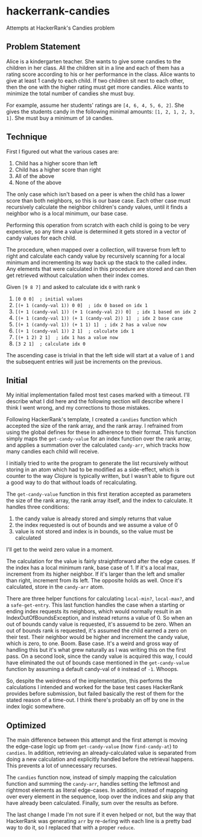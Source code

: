 # hackerrank-candies
Attempts at HackerRank's Candies problem

## Problem Statement

Alice is a kindergarten teacher. She wants to give some candies to the children
in her class.  All the children sit in a line and each of them has a rating
score according to his or her performance in the class.  Alice wants to give at
least 1 candy to each child. If two children sit next to each other, then the
one with the higher rating must get more candies. Alice wants to minimize the
total number of candies she must buy.

For example, assume her students' ratings are `[4, 6, 4, 5, 6, 2]`. She gives
the students candy in the following minimal amounts: `[1, 2, 1, 2, 3, 1]`. She
must buy a minimum of `10` candies.

## Technique

First I figured out what the various cases are:
1. Child has a higher score than left
1. Child has a higher score than right
1. All of the above
1. None of the above

The only case which isn't based on a peer is when the child has a lower score
than both neighbors, so this is our base case. Each other case must recursively
calculate the neighbor children's candy values, until it finds a neighbor who
is a local minimum, our base case.

Performing this operation from scratch with each child is going to be very
expensive, so any time a value is determined it gets stored in a vector of candy
values for each child.

The procedure, when mapped over a collection, will traverse from left to right
and calculate each candy value by recursively scanning for a local minimum and
incrementing its way back up the stack to the called index. Any elements that
were calculated in this procedure are stored and can then get retrieved without
calculation when their index comes.

Given `[9 8 7]` and asked to calculate idx `0` with rank `9`

1. `[0 0 0]  ; initial values`
1. `[(+ 1 (candy-val 1)) 0 0]  ; idx 0 based on idx 1`
1. `[(+ 1 (candy-val 1)) (+ 1 (candy-val 2)) 0]  ; idx 1 based on idx 2`
1. `[(+ 1 (candy-val 1)) (+ 1 (candy-val 2)) 1]  ; idx 2 base case`
1. `[(+ 1 (candy-val 1)) (+ 1 1) 1]  ; idx 2 has a value now`
1. `[(+ 1 (candy-val 1)) 2 1]  ; calculate idx 1`
1. `[(+ 1 2) 2 1]  ; idx 1 has a value now`
1. `[3 2 1]  ; calculate idx 0`

The ascending case is trivial in that the left side will start at a value of `1`
and the subsequent entries will just be increments on the previous.


## Initial

My initial implementation failed most test cases marked with a timeout. I'll
describe what I did here and the following section will describe where I think I
went wrong, and my corrections to those mistakes.

Following HackerRank's template, I created a `candies` function which accepted
the size of the rank array, and the rank array. I refrained from using the
global defines for these in adherence to their format. This function simply maps
the `get-candy-value` for an index function over the rank array, and applies a
summation over the calculated `candy-arr`, which tracks how many candies each
child will receive.

I initially tried to write the program to generate the list recursively without
storing in an atom which had to be modified as a side-effect, which is counter
to the way Clojure is typically written, but I wasn't able to figure out a good
way to do that without loads of recalculating.

The `get-candy-value` function in this first iteration accepted as parameters
the size of the rank array, the rank array itself, and the index to calculate.
It handles three conditions:
1. the candy value is already stored and simply returns that value
1. the index requested is out of bounds and we assume a value of 0
1. value is not stored and index is in bounds, so the value must be calculated

I'll get to the weird zero value in a moment.

The calculation for the value is fairly straightforward after the edge cases.
If the index has a local minimum rank, base case of 1. If it's a local max,
increment from its higher neighbor. If it's larger than the left and smaller
than right, increment from its left. The opposite holds as well. Once it's
calculated, store in the `candy-arr` atom.

There are three helper functions for calculating `local-min?`, `local-max?`,
and a `safe-get-entry`. This last function handles the case when a starting or
ending index requests its neighbors, which would normally result in an
IndexOutOfBoundsException, and instead returns a value of 0. So when an out of
bounds candy value is requested, it's assuemd to be zero. When an out of bounds
rank is requested, it's assumed the child earned a zero on their test. Their
neighbor would be higher and increment the candy value, which is zero, to one.
Boom. Base case. It's a weird and gross way of handling this but it's what grew
naturally as I was writing this on the first pass. On a second look, since the
candy value is acquired this way, I could have eliminated the out of bounds case
mentioned in the `get-candy-value` function by assuming a default candy-val of
`0` instead of `-1`. Whoops.

So, despite the weirdness of the implementation, this performs the calculations
I intended and worked for the base test cases HackerRank provides before
submission, but failed basically the rest of them for the stated reason of a
time-out. I think there's probably an off by one in the index logic somewhere.


## Optimized

The main difference between this attempt and the first attempt is moving the
edge-case logic up from `get-candy-value` (now `find-candy-at`) to `candies`.
In addition, retrieving an already-calculated value is separated from doing a
new calculation and explicitly handled before the retrieval happens. This
prevents a lot of unnecessary recurses.

The `candies` function now, instead of simply mapping the calculation function
and summing the `candy-arr`, handles setting the leftmost and rightmost elements
as literal edge-cases. In addition, instead of mapping over every element in the
sequence, loop over the indices and skip any that have already been calculated.
Finally, sum over the results as before.

The last change I made I'm not sure if it even helped or not, but the way that
HackerRank was generating `arr` by re-`def`ing with each line is a pretty bad
way to do it, so I replaced that with a proper `reduce`.
